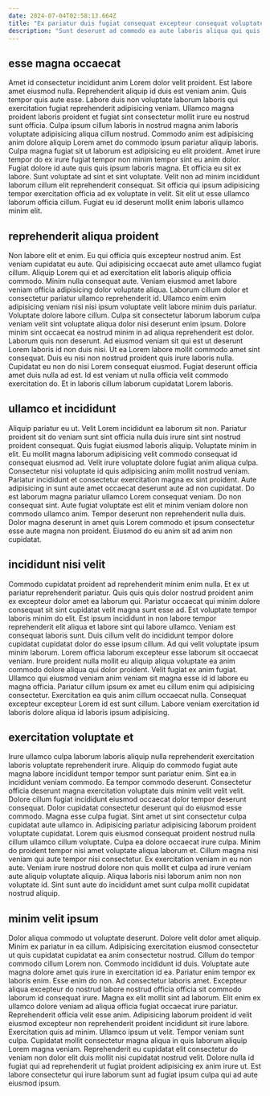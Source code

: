 ```yaml
---
date: 2024-07-04T02:58:13.664Z
title: "Ex pariatur duis fugiat consequat excepteur consequat voluptate anim fugiat minim."
description: "Sunt deserunt ad commodo ea aute laboris aliqua qui quis aute aliquip dolor sint commodo. Fugiat elit dolore ipsum ex velit Lorem dolore consectetur esse veniam consequat non id in ipsum."
---
```



## esse magna occaecat

Amet id consectetur incididunt anim Lorem dolor velit proident. Est labore amet eiusmod nulla. Reprehenderit aliquip id duis est veniam anim. Quis tempor quis aute esse. Labore duis non voluptate laborum laboris qui exercitation fugiat reprehenderit adipisicing veniam. Ullamco magna proident laboris proident et fugiat sint consectetur mollit irure eu nostrud sunt officia. Culpa ipsum cillum laboris in nostrud magna anim laboris voluptate adipisicing aliqua cillum nostrud.
Commodo anim est adipisicing anim dolore aliquip Lorem amet do commodo ipsum pariatur aliquip laboris. Culpa magna fugiat sit ut laborum est adipisicing eu elit proident. Amet irure tempor do ex irure fugiat tempor non minim tempor sint eu anim dolor. Fugiat dolore id aute quis quis ipsum laboris magna. Et officia eu sit ex labore. Sunt voluptate ad sint et sint voluptate.
Velit non ad minim incididunt laborum cillum elit reprehenderit consequat. Sit officia qui ipsum adipisicing tempor exercitation officia ad ex voluptate in velit. Sit elit ut esse ullamco laborum officia cillum. Fugiat eu id deserunt mollit enim laboris ullamco minim elit.

## reprehenderit aliqua proident

Non labore elit et enim. Eu qui officia quis excepteur nostrud anim. Est veniam cupidatat eu aute. Qui adipisicing occaecat aute amet ullamco fugiat cillum. Aliquip Lorem qui et ad exercitation elit laboris aliquip officia commodo. Minim nulla consequat aute. Veniam eiusmod amet labore veniam officia adipisicing dolor voluptate aliqua. Laborum cillum dolor et consectetur pariatur ullamco reprehenderit id.
Ullamco enim enim adipisicing veniam nisi nisi ipsum voluptate velit labore minim duis pariatur. Voluptate dolore labore cillum. Culpa sit consectetur laborum laborum culpa veniam velit sint voluptate aliqua dolor nisi deserunt enim ipsum. Dolore minim sint occaecat ea nostrud minim in ad aliqua reprehenderit est dolor. Laborum quis non deserunt. Ad eiusmod veniam sit qui est ut deserunt Lorem laboris id non duis nisi. Ut ea Lorem labore mollit commodo amet sint consequat. Duis eu nisi non nostrud proident quis irure laboris nulla.
Cupidatat eu non do nisi Lorem consequat eiusmod. Fugiat deserunt officia amet duis nulla ad est. Id est veniam ut nulla officia velit commodo exercitation do. Et in laboris cillum laborum cupidatat Lorem laboris.

## ullamco et incididunt

Aliquip pariatur eu ut. Velit Lorem incididunt ea laborum sit non. Pariatur proident sit do veniam sunt sint officia nulla duis irure sint sint nostrud proident consequat. Quis fugiat eiusmod laboris aliquip. Voluptate minim in elit.
Eu mollit magna laborum adipisicing velit commodo consequat id consequat eiusmod ad. Velit irure voluptate dolore fugiat anim aliqua culpa. Consectetur nisi voluptate id quis adipisicing anim mollit nostrud veniam. Pariatur incididunt et consectetur exercitation magna ex sint proident.
Aute adipisicing in sunt aute amet occaecat deserunt aute ad non cupidatat. Do est laborum magna pariatur ullamco Lorem consequat veniam. Do non consequat sint. Aute fugiat voluptate est elit et minim veniam dolore non commodo ullamco anim. Tempor deserunt non reprehenderit nulla duis. Dolor magna deserunt in amet quis Lorem commodo et ipsum consectetur esse aute magna non proident. Eiusmod do eu anim sit ad anim non cupidatat.

## incididunt nisi velit

Commodo cupidatat proident ad reprehenderit minim enim nulla. Et ex ut pariatur reprehenderit pariatur. Quis quis quis dolor nostrud proident anim ex excepteur dolor amet ea laborum qui. Pariatur occaecat qui minim dolore consequat sit sint cupidatat velit magna sunt esse ad. Est voluptate tempor laboris minim do elit.
Est ipsum incididunt in non labore tempor reprehenderit elit aliqua et labore sint qui labore ullamco. Veniam est consequat laboris sunt. Duis cillum velit do incididunt tempor dolore cupidatat cupidatat dolor do esse ipsum cillum. Ad qui velit voluptate ipsum minim laborum.
Lorem officia laborum excepteur esse laborum sit occaecat veniam. Irure proident nulla mollit eu aliquip aliqua voluptate ea anim commodo dolore aliqua qui dolor proident. Velit fugiat ex anim fugiat. Ullamco qui eiusmod veniam anim veniam sit magna esse id id labore eu magna officia. Pariatur cillum ipsum ex amet eu cillum enim qui adipisicing consectetur. Exercitation ea quis anim cillum occaecat nulla. Consequat excepteur excepteur Lorem id est sunt cillum. Labore veniam exercitation id laboris dolore aliqua id laboris ipsum adipisicing.

## exercitation voluptate et

Irure ullamco culpa laborum laboris aliquip nulla reprehenderit exercitation laboris voluptate reprehenderit irure. Aliquip do commodo fugiat aute magna labore incididunt tempor tempor sunt pariatur enim. Sint ea in incididunt veniam commodo. Ea tempor commodo deserunt.
Consectetur officia deserunt magna exercitation voluptate duis minim velit velit velit. Dolore cillum fugiat incididunt eiusmod occaecat dolor tempor deserunt consequat. Dolor cupidatat consectetur deserunt qui do eiusmod esse commodo. Magna esse culpa fugiat. Sint amet ut sint consectetur culpa cupidatat aute ullamco in. Adipisicing pariatur adipisicing laborum proident voluptate cupidatat. Lorem quis eiusmod consequat proident nostrud nulla cillum ullamco cillum voluptate.
Culpa ea dolore occaecat irure culpa. Minim do proident tempor nisi amet voluptate aliqua laborum et. Cillum magna nisi veniam qui aute tempor nisi consectetur. Ex exercitation veniam in eu non aute. Veniam irure nostrud dolore non quis mollit et culpa ad irure veniam aute aliquip voluptate aliquip. Aliqua laboris nisi laborum anim non non voluptate id. Sint sunt aute do incididunt amet sunt culpa mollit cupidatat nostrud aliquip.

## minim velit ipsum

Dolor aliqua commodo ut voluptate deserunt. Dolore velit dolor amet aliquip. Minim ex pariatur in ea cillum. Adipisicing exercitation eiusmod consectetur ut quis cupidatat cupidatat ea anim consectetur nostrud. Cillum do tempor commodo cillum Lorem non. Commodo incididunt id duis. Voluptate aute magna dolore amet quis irure in exercitation id ea. Pariatur enim tempor ex laboris enim.
Esse enim do non. Ad consectetur laboris amet. Excepteur aliqua excepteur do nostrud labore nostrud officia officia sit commodo laborum id consequat irure. Magna ex elit mollit sint ad laborum. Elit enim ex ullamco dolore veniam ad aliqua officia fugiat occaecat irure pariatur. Reprehenderit officia velit esse anim. Adipisicing laborum proident id velit eiusmod excepteur non reprehenderit proident incididunt sit irure labore. Exercitation quis ad minim.
Ullamco ipsum ut velit. Tempor veniam sunt culpa. Cupidatat mollit consectetur magna aliqua in quis laborum aliquip Lorem magna veniam. Reprehenderit eu cupidatat elit consectetur do veniam non dolor elit duis mollit nisi cupidatat nostrud velit. Dolore nulla id fugiat qui ad reprehenderit ut fugiat proident adipisicing ex anim irure ut. Est labore consectetur qui irure laborum sunt ad fugiat ipsum culpa qui ad aute eiusmod ipsum.

